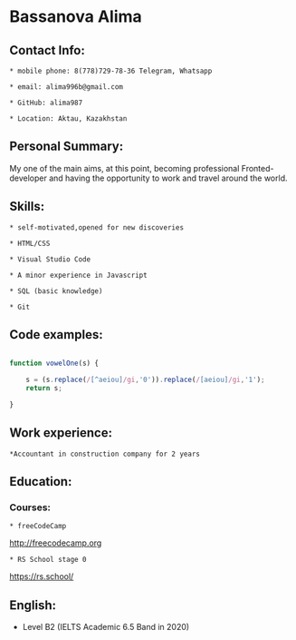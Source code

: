 # Bassanova Alima

## Contact Info:

	* mobile phone: 8(778)729-78-36 Telegram, Whatsapp

	* email: alima996b@gmail.com

	* GitHub: alima987
	
	* Location: Aktau, Kazakhstan


## Personal Summary:

   My one of the main aims, at this point, becoming professional Fronted-developer and having the opportunity to work and travel around the world.

## Skills:

	* self-motivated,opened for new discoveries

	* HTML/CSS

	* Visual Studio Code

	* A minor experience in Javascript

	* SQL (basic knowledge)

	* Git
	
	


## Code examples:

```javascript

function vowelOne(s) {

    s = (s.replace(/[^aeiou]/gi,'0')).replace(/[aeiou]/gi,'1');
	return s;

}

```

## Work experience:

	*Accountant in construction company for 2 years



## Education: 
  
  ### Courses:

	* freeCodeCamp

http://freecodecamp.org
    
	* RS School stage 0
	
https://rs.school/



## English:

   * Level B2 (IELTS Academic 6.5 Band in 2020)
